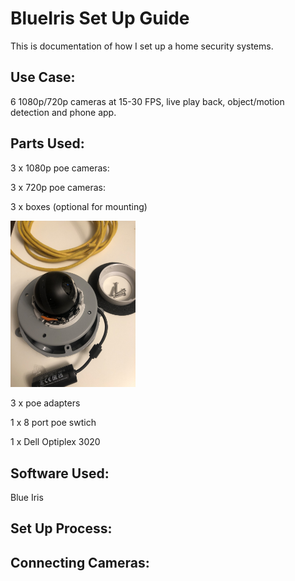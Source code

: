 # BlueIris Set Up Guide

This is documentation of how I set up a home security systems.

## Use Case:
6 1080p/720p cameras at 15-30 FPS, live play back, object/motion detection and phone app.


## Parts Used:

3 x 1080p poe cameras:

3 x 720p poe cameras:

3 x boxes (optional for mounting)

<img src="https://github.com/tarasermolenko/BlueIrisSetUpGuide/blob/main/camera.jpeg" alt="drawing" width="200"/>

3 x poe adapters 

1 x 8 port poe swtich

1 x Dell Optiplex 3020


## Software Used:

Blue Iris



## Set Up Process:



## Connecting Cameras:



